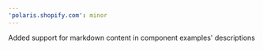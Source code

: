 ```yaml
---
'polaris.shopify.com': minor
---
```


Added support for markdown content in component examples' descriptions
